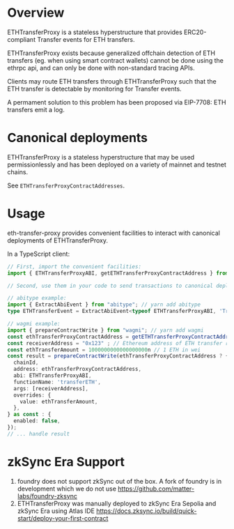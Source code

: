 
# Overview

ETHTransferProxy is a stateless hyperstructure that provides ERC20-compliant Transfer events for ETH transfers.

ETHTransferProxy exists because generalized offchain detection of ETH transfers (eg. when using smart contract wallets) cannot be done using the ethrpc api, and can only be done with non-standard tracing APIs.

Clients may route ETH transfers through ETHTransferProxy such that the ETH transfer is detectable by monitoring for Transfer events.

A permament solution to this problem has been proposed via EIP-7708: ETH transfers emit a log.

# Canonical deployments

ETHTransferProxy is a stateless hyperstructure that may be used permissionlessly and has been deployed on a variety of mainnet and testnet chains.

See `ETHTransferProxyContractAddresses`.

# Usage

eth-transfer-proxy provides convenient facilities to interact with canonical deployments of ETHTransferProxy.

In a TypeScript client:

```typescript
// First, import the convenient facilities:
import { ETHTransferProxyABI, getETHTransferProxyContractAddress } from '@3cities/eth-transfer-proxy'; // yarn add @3cities/eth-transfer-proxy"

// Second, use them in your code to send transactions to canonical deployments of ETHTransferProxy. For example, use the abitype and/or wagmi libraries:

// abitype example:
import { ExtractAbiEvent } from "abitype"; // yarn add abitype
type ETHTransferEvent = ExtractAbiEvent<typeof ETHTransferProxyABI, 'Transfer'>

// wagmi example:
import { prepareContractWrite } from "wagmi"; // yarn add wagmi
const ethTransferProxyContractAddress = getETHTransferProxyContractAddress(chainId);
const receiverAddress = "0x123" ; // Ethereum address of ETH transfer receiver
const ethTransferAmount = 1000000000000000000n // 1 ETH in wei
const result = prepareContractWrite(ethTransferProxyContractAddress ? {
  chainId,
  address: ethTransferProxyContractAddress,
  abi: ETHTransferProxyABI,
  functionName: 'transferETH',
  args: [receiverAddress],
  overrides: {
    value: ethTransferAmount,
  },
} as const : {
  enabled: false,
});
// ... handle result
```

# zkSync Era Support

1. foundry does not support zkSync out of the box. A fork of foundry is in development which we do not use https://github.com/matter-labs/foundry-zksync
2. ETHTransferProxy was manually deployed to zkSync Era Sepolia and zkSync Era using Atlas IDE https://docs.zksync.io/build/quick-start/deploy-your-first-contract
